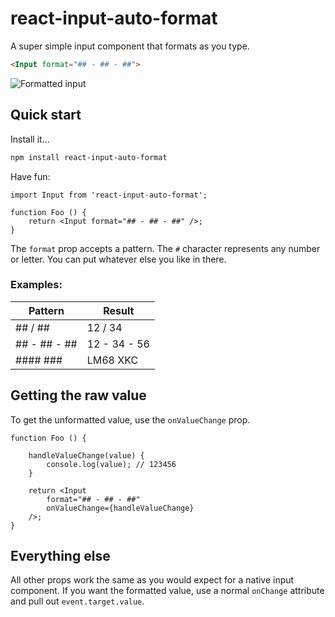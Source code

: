 # react-input-auto-format

A super simple input component that formats as you type.

```HTML
<Input format="## - ## - ##">
```

![Formatted input](https://raw.githubusercontent.com/danielyefet/react-input-auto-format/main/images/input.gif)

## Quick start

Install it...

```sh
npm install react-input-auto-format
```

Have fun:

```JSX
import Input from 'react-input-auto-format';

function Foo () {
    return <Input format="## - ## - ##" />;
}
```

The `format` prop accepts a pattern. The `#` character represents any number or letter. You can put whatever else you like in there.

### Examples:

| Pattern            | Result       |
| ------------------ | ------------ |
| \#\# / \#\#        | 12 / 34      |
| \#\# - \#\# - \#\# | 12 - 34 - 56 |
| \#\#\#\# \#\#\#    | LM68 XKC     |

## Getting the raw value

To get the unformatted value, use the `onValueChange` prop.

```JSX
function Foo () {

    handleValueChange(value) {
        console.log(value); // 123456
    }

    return <Input
        format="## - ## - ##"
        onValueChange={handleValueChange}
    />;
}
```

## Everything else

All other props work the same as you would expect for a native input component. If you want the formatted value, use a normal `onChange` attribute and pull out `event.target.value`.
